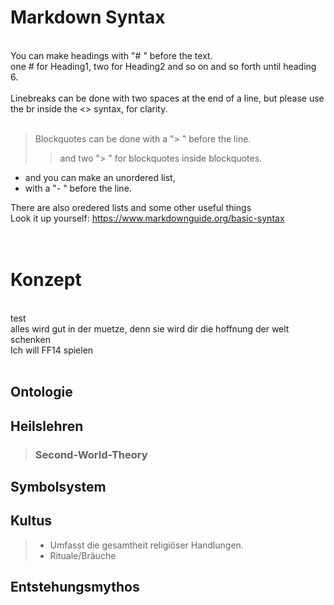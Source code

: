 # Markdown Syntax
<br>
You can make headings with "# " before the text.<br>
one # for Heading1, two for Heading2 and so on and so forth until heading 6.<br>
<br>
Linebreaks can be done with two spaces at the end of a line, but please use the br inside the <> syntax, for clarity.<br>
<br>

> Blockquotes can be done with a "> " before the line.<br>
> > and two "> " for blockquotes inside blockquotes.

- and you can make an unordered list,
- with a "- " before the line.

There are also oredered lists and some other useful things<br>
Look it up yourself: https://www.markdownguide.org/basic-syntax<br>
<br>
<br>

# Konzept

<br>
test<br>
alles wird gut in der muetze, denn sie wird dir die hoffnung der welt schenken<br>
Ich will FF14 spielen<br>
<br>

## Ontologie
>
>
## Heilslehren
> ### Second-World-Theory
>
## Symbolsystem
>
>
## Kultus
> - Umfasst die gesamtheit religiöser Handlungen.
> - Rituale/Bräuche
>
## Entstehungsmythos
>
>
